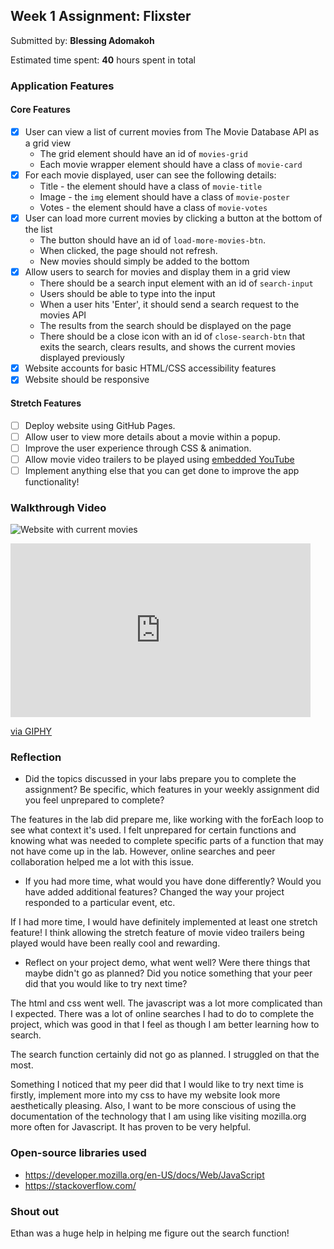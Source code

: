 ## Week 1 Assignment: Flixster

Submitted by: **Blessing Adomakoh**

Estimated time spent: **40** hours spent in total


### Application Features

#### Core Features

- [x] User can view a list of current movies from The Movie Database API as a grid view
  - The grid element should have an id of `movies-grid`
  - Each movie wrapper element should have a class of `movie-card`
- [x] For each movie displayed, user can see the following details:
  - Title - the element should have a class of `movie-title`
  - Image - the `img` element should have a class of `movie-poster`
  - Votes - the element should have a class of `movie-votes`
- [x] User can load more current movies by clicking a button at the bottom of the list
  - The button should have an id of `load-more-movies-btn`.
  - When clicked, the page should not refresh.
  - New movies should simply be added to the bottom
- [x] Allow users to search for movies and display them in a grid view
  - There should be a search input element with an id of `search-input`
  - Users should be able to type into the input
  - When a user hits 'Enter', it should send a search request to the movies API
  - The results from the search should be displayed on the page
  - There should be a close icon with an id of `close-search-btn` that exits the search, clears results, and shows the current movies displayed previously
- [x] Website accounts for basic HTML/CSS accessibility features
- [x] Website should be responsive

#### Stretch Features

- [ ] Deploy website using GitHub Pages.
- [ ] Allow user to view more details about a movie within a popup.
- [ ] Improve the user experience through CSS & animation.
- [ ] Allow movie video trailers to be played using [embedded YouTube](https://support.google.com/youtube/answer/171780?hl=en)
- [ ] Implement anything else that you can get done to improve the app functionality!

### Walkthrough Video

![Website with current movies](https://giphy.com/gifs/x5LRQo9HYLH8tAPUlv)
<iframe src="https://giphy.com/embed/x5LRQo9HYLH8tAPUlv" width="480" height="278" frameBorder="0" class="giphy-embed" allowFullScreen></iframe><p><a href="https://giphy.com/gifs/x5LRQo9HYLH8tAPUlv">via GIPHY</a></p>


### Reflection

- Did the topics discussed in your labs prepare you to complete the assignment? Be specific, which features in your weekly assignment did you feel unprepared to complete?

The features in the lab did prepare me, like working with the forEach loop to see what context it's used. I felt unprepared for certain functions and knowing what was needed to complete specific parts of a function that may not have come up in the lab. However, online searches and peer collaboration helped me a lot with this issue.

- If you had more time, what would you have done differently? Would you have added additional features? Changed the way your project responded to a particular event, etc.
  
If I had more time, I would have definitely implemented at least one stretch feature! I think allowing the stretch feature of movie video trailers being played would have been really cool and rewarding.

- Reflect on your project demo, what went well? Were there things that maybe didn't go as planned? Did you notice something that your peer did that you would like to try next time?

The html and css went well. The javascript was a lot more complicated than I expected. There was a lot of online searches I had to do to complete the project, which was good in that I feel as though I am better learning how to search.

The search function certainly did not go as planned. I struggled on that the most.

Something I noticed that my peer did that I would like to try next time is firstly, implement more into my css to have my website look more aesthetically pleasing. Also, I want to be more conscious of using the documentation of the technology that I am using like visiting mozilla.org more often for Javascript. It has proven to be very helpful.

### Open-source libraries used

- https://developer.mozilla.org/en-US/docs/Web/JavaScript
- https://stackoverflow.com/

### Shout out

Ethan was a huge help in helping me figure out the search function!


